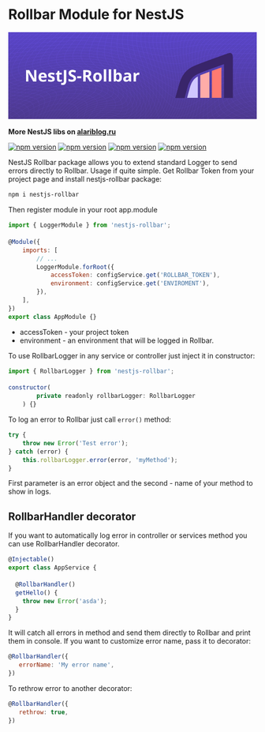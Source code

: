 # Rollbar Module for NestJS

![alt cover](https://github.com/AlariCode/nestjs-rollbar/raw/master/img/logo.jpg)

**More NestJS libs on [alariblog.ru](https://alariblog.ru)**

[![npm version](https://badgen.net/npm/v/nestjs-rollbar)](https://www.npmjs.com/package/nestjs-rollbar)
[![npm version](https://badgen.net/npm/license/nestjs-rollbar)](https://www.npmjs.com/package/nestjs-rollbar)
[![npm version](https://badgen.net/github/open-issues/AlariCode/nestjs-rollbar)](https://github.com/AlariCode/nestjs-rollbar/issues)
[![npm version](https://badgen.net/github/prs/AlariCode/nestjs-rollbar)](https://github.com/AlariCode/nestjs-rollbar/pulls)

NestJS Rollbar package allows you to extend standard Logger to send errors directly to Rollbar. Usage if quite simple. Get Rollbar Token from your project page and install nestjs-rollbar package:

```bash
npm i nestjs-rollbar
```

Then register module in your root app.module

```javascript
import { LoggerModule } from 'nestjs-rollbar';

@Module({
	imports: [
		// ...
		LoggerModule.forRoot({
			accessToken: configService.get('ROLLBAR_TOKEN'),
			environment: configService.get('ENVIROMENT'),
		}),
	],
})
export class AppModule {}
```

-   accessToken - your project token
-   environment - an environment that will be logged in Rollbar.

To use RollbarLogger in any service or controller just inject it in constructor:

```javascript
import { RollbarLogger } from 'nestjs-rollbar';

constructor(
		private readonly rollbarLogger: RollbarLogger
	) {}
```

To log an error to Rollbar just call `error()` method:

```javascript
try {
	throw new Error('Test error');
} catch (error) {
	this.rollbarLogger.error(error, 'myMethod');
}
```

First parameter is an error object and the second - name of your method to show in logs.

## RollbarHandler decorator
If you want to automatically log error in controller or services method you can use RollbarHandler decorator.

```javascript
@Injectable()
export class AppService {

  @RollbarHandler()
  getHello() {
    throw new Error('asda');
  }
}
```

It will catch all errors in method and send them directly to Rollbar and print them in console. If you want to customize error name, pass it to decorator:

```javascript
@RollbarHandler({
   errorName: 'My error name',
})
```

To rethrow error to another decorator:

```javascript
@RollbarHandler({
   rethrow: true,
})
```
